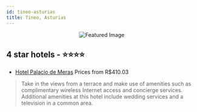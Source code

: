 ```yaml
---
id: tineo-asturias
title: Tineo, Asturias
---
```


<center><img src="https://i.travelapi.com/hotels/23000000/22470000/22466000/22465972/a1982c7c_z.jpg" alt="Featured Image" /></center>


##  4 star hotels - ⭐️⭐️⭐️⭐️

-    [Hotel Palacio de Meras](https://us.hurb.com/hotels/tineo/hotel-palacio-de-meras-JNP-JP128151?cmp=18055) Prices from R$410.03
   > Take in the views from a terrace and make use of amenities such as complimentary wireless Internet access and concierge services. Additional amenities at this hotel include wedding services and a television in a common area.
